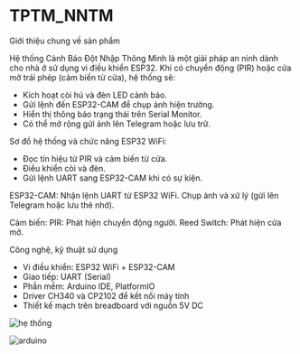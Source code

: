 # TPTM_NNTM
Giới thiệu chung về sản phẩm

Hệ thống Cảnh Báo Đột Nhập Thông Minh là một giải pháp an ninh dành cho nhà ở sử dụng vi điều khiển ESP32. Khi có chuyển động (PIR) hoặc cửa mở trái phép (cảm biến từ cửa), hệ thống sẽ:

- Kích hoạt còi hú và đèn LED cảnh báo.
- Gửi lệnh đến ESP32-CAM để chụp ảnh hiện trường.
- Hiển thị thông báo trạng thái trên Serial Monitor.
- Có thể mở rộng gửi ảnh lên Telegram hoặc lưu trữ.

Sơ đồ hệ thống và chức năng
ESP32 WiFi:
- Đọc tín hiệu từ PIR và cảm biến từ cửa.
- Điều khiển còi và đèn.
- Gửi lệnh UART sang ESP32-CAM khi có sự kiện.

ESP32-CAM:
Nhận lệnh UART từ ESP32 WiFi.
Chụp ảnh và xử lý (gửi lên Telegram hoặc lưu thẻ nhớ).

Cảm biến:
PIR: Phát hiện chuyển động người.
Reed Switch: Phát hiện cửa mở.

Công nghệ, kỹ thuật sử dụng

- Vi điều khiển: ESP32 WiFi + ESP32-CAM
- Giao tiếp: UART (Serial)
- Phần mềm: Arduino IDE, PlatformIO
- Driver CH340 và CP2102 để kết nối máy tính
- Thiết kế mạch trên breadboard với nguồn 5V DC




![hẹ thống](https://github.com/user-attachments/assets/fcfc1f53-8395-4a8b-91f2-6c38cd27ab79)


![arduino](https://github.com/user-attachments/assets/c593b7ae-bd1b-46cf-9331-934bfc9da689)
